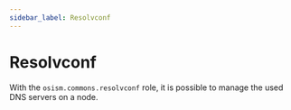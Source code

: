 ```yaml
---
sidebar_label: Resolvconf
---
```


# Resolvconf

With the `osism.commons.resolvconf` role, it is possible to manage the used DNS servers on a node.
